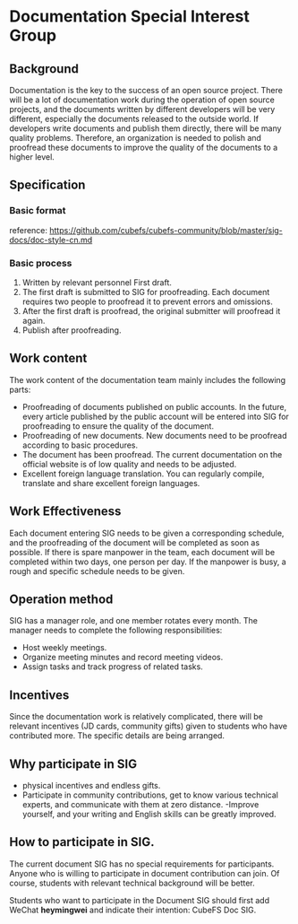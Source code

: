 # Documentation Special Interest Group 

## Background 
Documentation is the key to the success of an open source project. There will be a lot of documentation work during the operation of open source projects, and the documents written by different developers will be very different, especially the documents released to the outside world. If developers write documents and publish them directly, there will be many quality problems. Therefore, an organization is needed to polish and proofread these documents to improve the quality of the documents to a higher level. 

## Specification 
### Basic format 
reference: https://github.com/cubefs/cubefs-community/blob/master/sig-docs/doc-style-cn.md 

### Basic process 
1. Written by relevant personnel First draft. 
2. The first draft is submitted to SIG for proofreading. Each document requires two people to proofread it to prevent errors and omissions. 
3. After the first draft is proofread, the original submitter will proofread it again. 
4. Publish after proofreading. 

## Work content 
The work content of the documentation team mainly includes the following parts: 
- Proofreading of documents published on public accounts. In the future, every article published by the public account will be entered into SIG for proofreading to ensure the quality of the document. 
- Proofreading of new documents. New documents need to be proofread according to basic procedures. 
- The document has been proofread. The current documentation on the official website is of low quality and needs to be adjusted. 
- Excellent foreign language translation. You can regularly compile, translate and share excellent foreign languages. 

## Work Effectiveness 
Each document entering SIG needs to be given a corresponding schedule, and the proofreading of the document will be completed as soon as possible. If there is spare manpower in the team, each document will be completed within two days, one person per day. If the manpower is busy, a rough and specific schedule needs to be given. 

## Operation method 
SIG has a manager role, and one member rotates every month. The manager needs to complete the following responsibilities: 
- Host weekly meetings. 
- Organize meeting minutes and record meeting videos. 
- Assign tasks and track progress of related tasks. 

## Incentives 
Since the documentation work is relatively complicated, there will be relevant incentives (JD cards, community gifts) given to students who have contributed more. The specific details are being arranged. 

## Why participate in SIG 
- physical incentives and endless gifts. 
- Participate in community contributions, get to know various technical experts, and communicate with them at zero distance. 
-Improve yourself, and your writing and English skills can be greatly improved. 

## How to participate in SIG. 
The current document SIG has no special requirements for participants. Anyone who is willing to participate in document contribution can join. Of course, students with relevant technical background will be better. 

Students who want to participate in the Document SIG should first add WeChat **heymingwei** and indicate their intention: CubeFS Doc SIG.